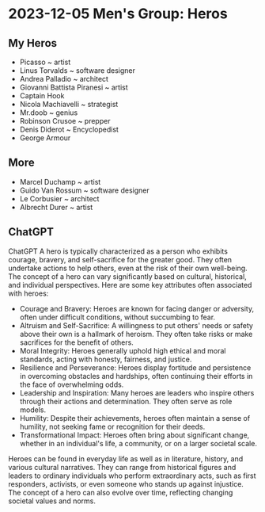 # 2023-12-05 Men's Group: Heros


## My Heros

* Picasso ~ artist
* Linus Torvalds ~ software designer
* Andrea Palladio ~ architect
* Giovanni Battista Piranesi ~ artist
* Captain Hook
* Nicola Machiavelli ~ strategist
* Mr.doob ~ genius
* Robinson Crusoe ~ prepper
* Denis Diderot ~ Encyclopedist
* George Armour

## More

* Marcel Duchamp ~ artist
* Guido Van Rossum ~ software designer
* Le Corbusier ~ architect
* Albrecht Durer ~ artist

## ChatGPT

ChatGPT
A hero is typically characterized as a person who exhibits courage, bravery, and self-sacrifice for the greater good. They often undertake actions to help others, even at the risk of their own well-being. The concept of a hero can vary significantly based on cultural, historical, and individual perspectives. Here are some key attributes often associated with heroes:

* Courage and Bravery: Heroes are known for facing danger or adversity, often under difficult conditions, without succumbing to fear.
* Altruism and Self-Sacrifice: A willingness to put others' needs or safety above their own is a hallmark of heroism. They often take risks or make sacrifices for the benefit of others.
* Moral Integrity: Heroes generally uphold high ethical and moral standards, acting with honesty, fairness, and justice.
* Resilience and Perseverance: Heroes display fortitude and persistence in overcoming obstacles and hardships, often continuing their efforts in the face of overwhelming odds.
* Leadership and Inspiration: Many heroes are leaders who inspire others through their actions and determination. They often serve as role models.
* Humility: Despite their achievements, heroes often maintain a sense of humility, not seeking fame or recognition for their deeds.
* Transformational Impact: Heroes often bring about significant change, whether in an individual's life, a community, or on a larger societal scale.


Heroes can be found in everyday life as well as in literature, history, and various cultural narratives. They can range from historical figures and leaders to ordinary individuals who perform extraordinary acts, such as first responders, activists, or even someone who stands up against injustice. The concept of a hero can also evolve over time, reflecting changing societal values and norms.
